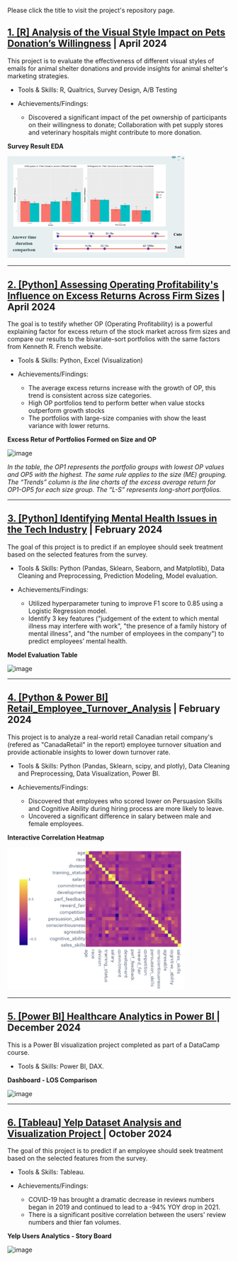 Please click the title to visit the project's repository page.

## [1. \[R\] Analysis of the Visual Style Impact on Pets Donation’s Willingness](https://github.com/CaraZhou2023/Analysis-of-Email-Visual-Style-Impact.git) | April 2024
This project is to evaluate the effectiveness of different visual styles of emails for animal shelter donations and provide insights for animal shelter's marketing strategies.

- Tools & Skills: R, Qualtrics, Survey Design, A/B Testing

- Achievements/Findings:
  - Discovered a significant impact of the pet ownership of participants on their willingness to donate; Collaboration with pet supply stores and veterinary hospitals might contribute to more donation.


**Survey Result EDA**

<img src="images/Animals.png" alt="Survey Result EDA (R)" width="400">

---
## [2. \[Python\] Assessing Operating Profitability's Influence on Excess Returns Across Firm Sizes](https://github.com/CaraZhou2023/op-profitability-firm-size.git) | April 2024
The goal is to testify whether OP (Operating Profitability) is a powerful explaining factor for excess return of the stock market across firm sizes and compare our results to the bivariate-sort portfolios with the same factors from Kenneth R. French website.

- Tools & Skills: Python, Excel (Visualization)

- Achievements/Findings:
  - The average excess returns increase with the growth of OP, this trend is consistent across size categories.
  - High OP portfolios tend to perform better when value stocks outperform growth stocks
  - The portfolios with large-size companies with show the least variance with lower returns.

**Excess Retur of Portfolios Formed on Size and OP**

![image](https://github.com/user-attachments/assets/4ab7b751-4272-4fac-aa04-aa7a9dde1374)

*In the table, the OP1 represents the portfolio groups with lowest OP values and OP5 with the highest. The same rule applies to the size (ME) grouping. The “Trends” column is the line charts of the excess average return for OP1-OP5 for each size group. The “L-S” represents long-short portfolios.*

---

## [3. \[Python\] Identifying Mental Health Issues in the Tech Industry](https://github.com/CaraZhou2023/Identifying-Mental-Health-Issues-in-the-Tech-Industry.git) | February 2024
The goal of this project is to predict if an employee should seek treatment based on the selected features from the survey.

- Tools & Skills: Python (Pandas, Sklearn, Seaborn, and Matplotlib), Data Cleaning and Preprocessing, Prediction Modeling, Model evaluation.

- Achievements/Findings:
  - Utilized hyperparameter tuning to improve F1 score to 0.85 using a Logistic Regression model.
  - Identify 3 key features ("judgement of the extent to which mental illness may interfere with work", "the presence of a family history of mental illness", and "the number of employees in the company") to predict employees’ mental health.

**Model Evaluation Table**

![image](https://github.com/user-attachments/assets/89ef3705-e60f-42b6-b918-51777207cba4)

---

## [4. \[Python & Power BI\] Retail_Employee_Turnover_Analysis](https://github.com/CaraZhou2023/Retail_Employee_Turnover_Analysis.git) | February 2024
This project is to analyze a real-world retail Canadian retail company's (refered as "CanadaRetail" in the report) employee turnover situation and provide actionable insights to lower down turnover rate.

- Tools & Skills: Python (Pandas, Sklearn, scipy, and plotly), Data Cleaning and Preprocessing, Data Visualization, Power BI.

- Achievements/Findings:
  - Discovered that employees who scored lower on Persuasion Skills and Cognitive Ability during hiring process are more likely to leave.
  - Uncovered a significant difference in salary between male and female employees.

**Interactive Correlation Heatmap**

<img src="images/Heatmap_turnover.png" alt="Heatmap of Correlation" width="400">


---



## [5. \[Power BI\] Healthcare Analytics in Power BI ](https://github.com/CaraZhou2023/Yelp_Tableau_Project.git)| December 2024
This is a Power BI visualization project completed as part of a DataCamp course.

- Tools & Skills: Power BI, DAX.

**Dashboard - LOS Comparison**

![image](https://github.com/user-attachments/assets/ff4f8191-5ddf-4b98-90ab-27554e961e41)
  


---


## [6. \[Tableau\] Yelp Dataset Analysis and Visualization Project ](https://github.com/CaraZhou2023/Yelp_Tableau_Project.git)| October 2024
The goal of this project is to predict if an employee should seek treatment based on the selected features from the survey.

- Tools & Skills: Tableau.

- Achievements/Findings:
  - COVID-19 has brought a dramatic decrease in reviews numbers began in 2019 and continued to lead to a -94% YOY drop in 2021.
  - There is a significant positive correlation between the users' review numbers and thier fan volumes. 

  
**Yelp Users Analytics - Story Board**

![image](https://github.com/user-attachments/assets/28ae62e9-b11f-4482-98e4-56b9d2e10a7a)


